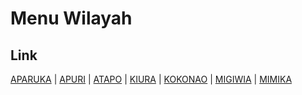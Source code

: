 # Menu Wilayah

## Link

[APARUKA](https://github.com/gigit-pemilu/pemilu-2024-94-papua-tengah/tree/main/pilpres/hitung-suara/sub/94-papua-tengah/sub/04-mimika/sub/04-mimika-barat/sub/2005-aparuka)
 | 
[APURI](https://github.com/gigit-pemilu/pemilu-2024-94-papua-tengah/tree/main/pilpres/hitung-suara/sub/94-papua-tengah/sub/04-mimika/sub/04-mimika-barat/sub/2007-apuri)
 | 
[ATAPO](https://github.com/gigit-pemilu/pemilu-2024-94-papua-tengah/tree/main/pilpres/hitung-suara/sub/94-papua-tengah/sub/04-mimika/sub/04-mimika-barat/sub/2006-atapo)
 | 
[KIURA](https://github.com/gigit-pemilu/pemilu-2024-94-papua-tengah/tree/main/pilpres/hitung-suara/sub/94-papua-tengah/sub/04-mimika/sub/04-mimika-barat/sub/2003-kiura)
 | 
[KOKONAO](https://github.com/gigit-pemilu/pemilu-2024-94-papua-tengah/tree/main/pilpres/hitung-suara/sub/94-papua-tengah/sub/04-mimika/sub/04-mimika-barat/sub/2001-kokonao)
 | 
[MIGIWIA](https://github.com/gigit-pemilu/pemilu-2024-94-papua-tengah/tree/main/pilpres/hitung-suara/sub/94-papua-tengah/sub/04-mimika/sub/04-mimika-barat/sub/2002-migiwia)
 | 
[MIMIKA](https://github.com/gigit-pemilu/pemilu-2024-94-papua-tengah/tree/main/pilpres/hitung-suara/sub/94-papua-tengah/sub/04-mimika/sub/04-mimika-barat/sub/2004-mimika)

